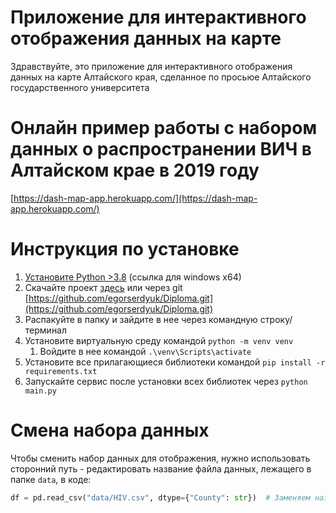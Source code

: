 # Приложение для интерактивного отображения данных на карте

Здравствуйте, это приложение для интерактивного отображения данных на карте Алтайского края, сделанное по просьюе
Алтайского государственного университета

# Онлайн пример работы с набором данных о распространении ВИЧ в Алтайском крае в 2019 году

[https://dash-map-app.herokuapp.com/](https://dash-map-app.herokuapp.com/)

# Инструкция по установке

1. [Установите Python >3.8](https://www.python.org/ftp/python/3.9.7/python-3.9.7-amd64.exe) (ссылка для windows x64)
2. Скачайте проект [здесь](https://github.com/egorserdyuk/Diploma/archive/refs/heads/side-project.zip) или
   через git [https://github.com/egorserdyuk/Diploma.git](https://github.com/egorserdyuk/Diploma.git)
3. Распакуйте в папку и зайдите в нее через командную строку/терминал
4. Установите виртуальную среду командой ```python -m venv venv```
    1. Войдите в нее командой ```.\venv\Scripts\activate```
5. Установите все прилагающиеся библиотеки командой ```pip install -r requirements.txt```
6. Запускайте сервис после установки всех библиотек через ```python main.py```

# Смена набора данных

Чтобы сменить набор данных для отображения, нужно использовать сторонний путь - редактировать название файла данных,
лежащего в папке ```data```, в коде:

```python
df = pd.read_csv("data/HIV.csv", dtype={"County": str})  # Заменяем название файла, который подгружаем в переменной df
```